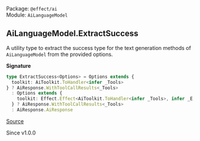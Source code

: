 Package: `@effect/ai`<br />
Module: `AiLanguageModel`<br />

## AiLanguageModel.ExtractSuccess

A utility type to extract the success type for the text generation methods
of `AiLanguageModel` from the provided options.

**Signature**

```ts
type ExtractSuccess<Options> = Options extends {
  toolkit: AiToolkit.ToHandler<infer _Tools>
} ? AiResponse.WithToolCallResults<_Tools>
  : Options extends {
    toolkit: Effect.Effect<AiToolkit.ToHandler<infer _Tools>, infer _E, infer _R>
  } ? AiResponse.WithToolCallResults<_Tools>
  : AiResponse.AiResponse
```

[Source](https://github.com/Effect-TS/effect/tree/main/packages/ai/ai/src/AiLanguageModel.ts#L146)

Since v1.0.0
